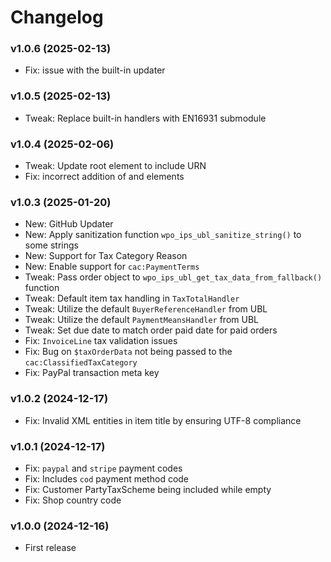 # Changelog

### v1.0.6 (2025-02-13)
- Fix: issue with the built-in updater

### v1.0.5 (2025-02-13)
- Tweak: Replace built-in handlers with EN16931 submodule

### v1.0.4 (2025-02-06)
- Tweak: Update root element to include URN
- Fix: incorrect addition of <AccountingSupplierParty> and <AccountingCustomerParty> elements

### v1.0.3 (2025-01-20)

- New: GitHub Updater
- New: Apply sanitization function `wpo_ips_ubl_sanitize_string()` to some strings
- New: Support for Tax Category Reason
- New: Enable support for `cac:PaymentTerms`
- Tweak: Pass order object to `wpo_ips_ubl_get_tax_data_from_fallback()` function
- Tweak: Default item tax handling in `TaxTotalHandler`
- Tweak: Utilize the default `BuyerReferenceHandler` from UBL
- Tweak: Utilize the default `PaymentMeansHandler` from UBL
- Tweak: Set due date to match order paid date for paid orders
- Fix: `InvoiceLine` tax validation issues
- Fix: Bug on `$taxOrderData` not being passed to the `cac:ClassifiedTaxCategory`
- Fix: PayPal transaction meta key

### v1.0.2 (2024-12-17)

- Fix: Invalid XML entities in item title by ensuring UTF-8 compliance

### v1.0.1 (2024-12-17)

- Fix: `paypal` and `stripe` payment codes
- Fix: Includes `cod` payment method code
- Fix: Customer PartyTaxScheme being included while empty
- Fix: Shop country code

### v1.0.0 (2024-12-16)

- First release
